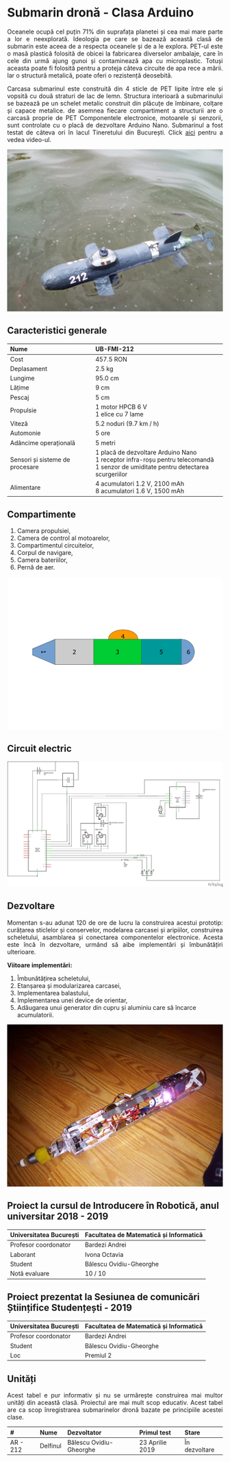 # Submarin dronă - Clasa Arduino

<p align = "justify">
Oceanele ocupă cel puțin 71% din suprafața planetei și cea mai mare parte a lor e neexplorată. Ideologia pe care se bazează această clasă de submarin este aceea de a respecta oceanele și de a le explora. PET-ul este o masă plastică folosită de obicei la fabricarea diverselor ambalaje, care în cele din urmă ajung gunoi și contaminează apa cu microplastic. Totuși aceasta poate fi folosită pentru a proteja câteva circuite de apa rece a mării. Iar o structură metalică, poate oferi o rezistență deosebită.
</p>

<p align = "justify">
Carcasa submarinul este construită din 4 sticle de PET lipite între ele și vopsită cu două straturi de lac de lemn. Structura interioară a submarinului se bazează pe un schelet metalic construit din plăcuțe de îmbinare, colțare și capace metalice. de asemnea fiecare compartiment a structurii are o carcasă proprie de PET Componentele electronice, motoarele și senzorii, sunt controlate cu o placă de dezvoltare Arduino Nano. Submarinul a fost testat de câteva ori în lacul Tineretului din București. Click <a href = "https://www.youtube.com/watch?v=reCAACpi1qQ" >aici</a> pentru a vedea video-ul. 
</p>

<img src = "https://raw.githubusercontent.com/BalescuOvidiu/Submarin/master/img/onWater.jpg"/>

## Caracteristici generale

| Nume  | UB-FMI-212  |
|:-----------------|:-------------------------|
| Cost  | 457.5 RON   |
| Deplasament   | 2.5 kg  |
| Lungime   | 95.0 cm   |
| Lățime  | 9 cm  |
| Pescaj  | 5 cm  |
| Propulsie   | 1 motor HPCB 6 V <br> 1 elice cu 7 lame   |
| Viteză  | 5.2 noduri (9.7 km / h)   |
| Automonie   | 5 ore   |
| Adâncime operațională   | 5 metri   |
| Sensori și  sisteme de procesare  | 1 placă de dezvoltare Arduino Nano <br> 1 receptor infra-roșu pentru telecomandă <br> 1 senzor de umiditate pentru detectarea scurgeriilor  |
| Alimentare  | 4 acumulatori 1.2 V, 2100 mAh <br> 8 acumulatori 1.6 V, 1500 mAh  |


## Compartimente

1. Camera propulsiei,
2. Camera de control al motoarelor,
3. Compartimentul circuitelor,
4. Corpul de navigare,
5. Camera bateriilor,
6. Pernă de aer.

![](https://raw.githubusercontent.com/BalescuOvidiu/Submarin/master/img/parts.png)


## Circuit electric

![](https://raw.githubusercontent.com/BalescuOvidiu/Submarin/master/img/schem.png)


## Dezvoltare

<p align = "justify">
Momentan s-au adunat 120 de ore de lucru la construirea acestui prototip: curățarea sticlelor și conservelor, modelarea carcasei și aripiilor, construirea scheletului, asamblarea și conectarea componentelor electronice.
Acesta este încă în dezvoltare, urmând să aibe implementări și îmbunătățiri ulterioare.
</p>

__Viitoare implementări:__

1. Îmbunătățirea scheletului,
2. Etanșarea și modularizarea carcasei,
3. Implementarea balastului,
4. Implementarea unei device de orientar,
5. Adăugarea unui generator din cupru și aluminiu care să încarce acumulatorii.

![](https://raw.githubusercontent.com/BalescuOvidiu/Submarin/master/img/inside.jpg)


## Proiect la cursul de Introducere în Robotică, anul universitar 2018 - 2019

| Universitatea București | Facultatea de Matematică și Informatică |
|:------------------------|:----------------------------------------|
| Profesor coordonator    | Bardezi Andrei                          |  
| Laborant                | Ivona Octavia                           |
| Student                 | Bălescu Ovidiu-Gheorghe                 |
| Notă evaluare           | 10 / 10                                 |


## Proiect prezentat la Sesiunea de comunicări Științifice Studențești - 2019

| Universitatea București | Facultatea de Matematică și Informatică |
|:------------------------|:----------------------------------------|
| Profesor coordonator    | Bardezi Andrei                          |  
| Student                 | Bălescu Ovidiu-Gheorghe                 |
| Loc                     | Premiul 2                               |


## Unități

<p align = "justify">
Acest tabel e pur informativ și nu se urmărește construirea mai multor unități din această clasă. Proiectul are mai mult scop educativ. Acest tabel are ca scop înregistrarea submarinelor dronă bazate pe principiile acestei clase.
</p>

| # | Nume | Dezvoltator | Primul test | Stare |
|:-|:-|:-|:-|:-|
| AR - 212 | Delfinul | Bălescu Ovidiu-Gheorghe | 23 Aprilie 2019 | În dezvoltare |
